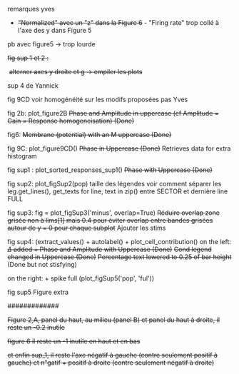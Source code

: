remarques yves

- ~~"Normalized" avec un "z" dans la Figure 6~~
\- "Firing rate" trop collé à l'axe des y dans Figure 5

pb avec figure5 -> trop lourde

~~fig sup 1 et 2 :~~

​	~~alterner axes y droite et g -> empiler les plots~~

sup 4 de Yannick

fig 9CD voir homogénéité sur les modifs proposées pas Yves

fig 2b: plot_figure2B
~~Phase and Amplitude in uppercase (cf Amplitude = Gain = Response homogeneisation) (Done)~~

fig6: ~~Membrane (potential) with an M uppercase (Done)~~

fig 9C: plot_figure9CD()
~~Phase in Uppercase (Done)~~
Retrieves data for extra histogram

fig sup1 : plot_sorted_responses_sup1() 
~~Phase with Uppercase (Done)~~

fig sup2: plot_figSup2(pop)
taille des légendes
voir comment séparer les leg.get_lines(), get_texts for line, text in zip() entre SECTOR et dernière line FULL

fig sup3: fig = plot_figSup3('minus', overlap=True)
~~Réduire overlap zone grisée non à lims[1] mais 0.4 pour éviter overlap entre bandes grisées autour de y = 0 pour chaque subplot~~
Ajouter les stims

fig sup4:  (extract_values() + autolabel() + plot_cell_contribution()
on the left: 
~~$\Delta$ added + Phase and Amplitude with Uppercase (Done)~~
~~Cond legend changed in Uppercase (Done)~~
~~Percentage text lowered to 0.25 of bar height~~ (Done but not stisfying)

on the right: + spike full (plot_figSup5('pop', 'ful')) 

fig sup5
Figure extra





#############

~~Figure 2,A, panel du haut, au milieu (panel B) et panel du haut à droite, il reste un -0.2 inutile~~

~~figure 6 il reste un -1 inutile en haut et en bas~~

~~et enfin sup_1, il reste l'axe négatif à gauche (contre seulement positif à gauche) et n"gatif + positif à droite (contre seulement négatif à droite)~~